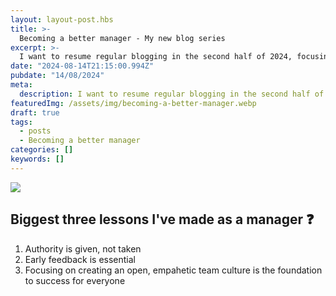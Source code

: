 ```yaml
---
layout: layout-post.hbs
title: >-
  Becoming a better manager - My new blog series
excerpt: >-
  I want to resume regular blogging in the second half of 2024, focusing on my growth as a software engineering manager
date: "2024-08-14T21:15:00.994Z"
pubdate: "14/08/2024"
meta:
  description: I want to resume regular blogging in the second half of 2024, focusing on my growth as a software engineering manager
featuredImg: /assets/img/becoming-a-better-manager.webp
draft: true
tags:
  - posts
  - Becoming a better manager
categories: []
keywords: []
---
```


![]({{featuredImg}})

## Biggest three lessons I've made as a manager ❓
1. Authority is given, not taken
2. Early feedback is essential
3. Focusing on creating an open, empahetic team culture is the foundation to success for everyone

